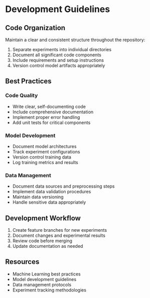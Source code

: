 # Development Guidelines

## Code Organization

Maintain a clear and consistent structure throughout the repository:

1. Separate experiments into individual directories
2. Document all significant code components
3. Include requirements and setup instructions
4. Version control model artifacts appropriately

## Best Practices

### Code Quality
- Write clear, self-documenting code
- Include comprehensive documentation
- Implement proper error handling
- Add unit tests for critical components

### Model Development
- Document model architectures
- Track experiment configurations
- Version control training data
- Log training metrics and results

### Data Management
- Document data sources and preprocessing steps
- Implement data validation procedures
- Maintain data versioning
- Handle sensitive data appropriately

## Development Workflow

1. Create feature branches for new experiments
2. Document changes and experimental results
3. Review code before merging
4. Update documentation as needed

## Resources

- Machine Learning best practices
- Model development guidelines
- Data management protocols
- Experiment tracking methodologies